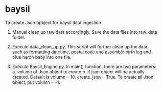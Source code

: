 # baysil
To create Json opbject for baysil data ingestion

1. Manual clean up raw data accordingly. Save the data files into raw_data folder.

2. Execute data_clean_up.py. This script will further clean up the data, such as formatting datetime, postal code and assemble birth log and blue heron baby into one file.

3. Execute Baysil_Engine.py. In main() function, there are two parameters: a. volumn of Json object to create b. if json object will be actually created. 
Default is volumn = 10, create_json = True. To create all Json object, put volumn = -1.